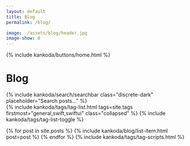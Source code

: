 ```yaml
---
layout: default
title: Blog
permalink: /blog/

image:  /assets/blog/header.jpg
image-show: 0
---
```


{% include kankoda/buttons/home.html %}

<div class="searchbar-header">
  <h1>Blog</h1>
  {% include kankoda/search/searchbar class="discrete-dark" placeholder="Search posts..." %}
</div>

<div class="paper">
  {% include kankoda/tags/tag-list.html tags=site.tags firstmost="general,swift,swiftui" class="collapsed" %}
  {% include kankoda/tags/tag-list-toggle %}
  
  <a name="tag-item-list"></a>
  {% for post in site.posts %}
    {% include kankoda/blog/list-item.html post=post %}
  {% endfor %}
  {% include kankoda/tags/tag-scripts.html %}
</div>